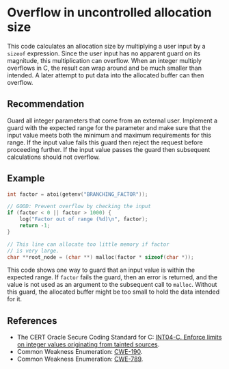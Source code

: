 # Overflow in uncontrolled allocation size
This code calculates an allocation size by multiplying a user input by a `sizeof` expression. Since the user input has no apparent guard on its magnitude, this multiplication can overflow. When an integer multiply overflows in C, the result can wrap around and be much smaller than intended. A later attempt to put data into the allocated buffer can then overflow.


## Recommendation
Guard all integer parameters that come from an external user. Implement a guard with the expected range for the parameter and make sure that the input value meets both the minimum and maximum requirements for this range. If the input value fails this guard then reject the request before proceeding further. If the input value passes the guard then subsequent calculations should not overflow.


## Example

```c
int factor = atoi(getenv("BRANCHING_FACTOR"));

// GOOD: Prevent overflow by checking the input
if (factor < 0 || factor > 1000) {
    log("Factor out of range (%d)\n", factor);
    return -1;
}

// This line can allocate too little memory if factor
// is very large.
char **root_node = (char **) malloc(factor * sizeof(char *));

```
This code shows one way to guard that an input value is within the expected range. If `factor` fails the guard, then an error is returned, and the value is not used as an argument to the subsequent call to `malloc`. Without this guard, the allocated buffer might be too small to hold the data intended for it.


## References
* The CERT Oracle Secure Coding Standard for C: [INT04-C. Enforce limits on integer values originating from tainted sources](https://www.securecoding.cert.org/confluence/display/c/INT04-C.+Enforce+limits+on+integer+values+originating+from+tainted+sources).
* Common Weakness Enumeration: [CWE-190](https://cwe.mitre.org/data/definitions/190.html).
* Common Weakness Enumeration: [CWE-789](https://cwe.mitre.org/data/definitions/789.html).
